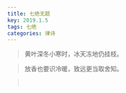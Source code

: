 ```yaml
---
title: 七绝无题
key: 2019.1.5
tags: 七绝
categories: 律诗
---
```


<blockquote class="blockquote-center">黄叶深冬小寒时，冰天冻地仍挂枝。
</blockquote>
<blockquote class="blockquote-center">放香也要识冷暖，致远更当取舍知。
</blockquote>
<blockquote class="blockquote-center"></br>
</blockquote>
